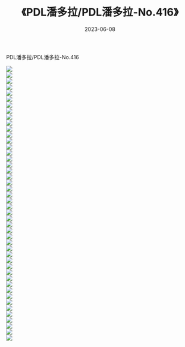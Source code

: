 ﻿---
layout: post
title:  《PDL潘多拉/PDL潘多拉-No.416》
date:   2023-06-08
img: http://img.660000.xyz/Sharelink/网络美图/2021/PDL潘多拉/PDL潘多拉-No.416/000.jpg
categories: [美女, 清纯, 唯美]
---

PDL潘多拉/PDL潘多拉-No.416

 ![](http://img.660000.xyz/Sharelink/网络美图/2021/PDL潘多拉/PDL潘多拉-No.416/001.jpg) <br>![](http://img.660000.xyz/Sharelink/网络美图/2021/PDL潘多拉/PDL潘多拉-No.416/002.jpg) <br>![](http://img.660000.xyz/Sharelink/网络美图/2021/PDL潘多拉/PDL潘多拉-No.416/003.jpg) <br>![](http://img.660000.xyz/Sharelink/网络美图/2021/PDL潘多拉/PDL潘多拉-No.416/004.jpg) <br>![](http://img.660000.xyz/Sharelink/网络美图/2021/PDL潘多拉/PDL潘多拉-No.416/005.jpg) <br>![](http://img.660000.xyz/Sharelink/网络美图/2021/PDL潘多拉/PDL潘多拉-No.416/006.jpg) <br>![](http://img.660000.xyz/Sharelink/网络美图/2021/PDL潘多拉/PDL潘多拉-No.416/007.jpg) <br>![](http://img.660000.xyz/Sharelink/网络美图/2021/PDL潘多拉/PDL潘多拉-No.416/008.jpg) <br>![](http://img.660000.xyz/Sharelink/网络美图/2021/PDL潘多拉/PDL潘多拉-No.416/009.jpg) <br>![](http://img.660000.xyz/Sharelink/网络美图/2021/PDL潘多拉/PDL潘多拉-No.416/010.jpg) <br>![](http://img.660000.xyz/Sharelink/网络美图/2021/PDL潘多拉/PDL潘多拉-No.416/011.jpg) <br>![](http://img.660000.xyz/Sharelink/网络美图/2021/PDL潘多拉/PDL潘多拉-No.416/012.jpg) <br>![](http://img.660000.xyz/Sharelink/网络美图/2021/PDL潘多拉/PDL潘多拉-No.416/013.jpg) <br>![](http://img.660000.xyz/Sharelink/网络美图/2021/PDL潘多拉/PDL潘多拉-No.416/014.jpg) <br>![](http://img.660000.xyz/Sharelink/网络美图/2021/PDL潘多拉/PDL潘多拉-No.416/015.jpg) <br>![](http://img.660000.xyz/Sharelink/网络美图/2021/PDL潘多拉/PDL潘多拉-No.416/016.jpg) <br>![](http://img.660000.xyz/Sharelink/网络美图/2021/PDL潘多拉/PDL潘多拉-No.416/017.jpg) <br>![](http://img.660000.xyz/Sharelink/网络美图/2021/PDL潘多拉/PDL潘多拉-No.416/018.jpg) <br>![](http://img.660000.xyz/Sharelink/网络美图/2021/PDL潘多拉/PDL潘多拉-No.416/019.jpg) <br>![](http://img.660000.xyz/Sharelink/网络美图/2021/PDL潘多拉/PDL潘多拉-No.416/020.jpg) <br>![](http://img.660000.xyz/Sharelink/网络美图/2021/PDL潘多拉/PDL潘多拉-No.416/021.jpg) <br>![](http://img.660000.xyz/Sharelink/网络美图/2021/PDL潘多拉/PDL潘多拉-No.416/022.jpg) <br>![](http://img.660000.xyz/Sharelink/网络美图/2021/PDL潘多拉/PDL潘多拉-No.416/023.jpg) <br>![](http://img.660000.xyz/Sharelink/网络美图/2021/PDL潘多拉/PDL潘多拉-No.416/024.jpg) <br>![](http://img.660000.xyz/Sharelink/网络美图/2021/PDL潘多拉/PDL潘多拉-No.416/025.jpg) <br>![](http://img.660000.xyz/Sharelink/网络美图/2021/PDL潘多拉/PDL潘多拉-No.416/026.jpg) <br>![](http://img.660000.xyz/Sharelink/网络美图/2021/PDL潘多拉/PDL潘多拉-No.416/027.jpg) <br>![](http://img.660000.xyz/Sharelink/网络美图/2021/PDL潘多拉/PDL潘多拉-No.416/028.jpg) <br>![](http://img.660000.xyz/Sharelink/网络美图/2021/PDL潘多拉/PDL潘多拉-No.416/029.jpg) <br>![](http://img.660000.xyz/Sharelink/网络美图/2021/PDL潘多拉/PDL潘多拉-No.416/030.jpg) <br>![](http://img.660000.xyz/Sharelink/网络美图/2021/PDL潘多拉/PDL潘多拉-No.416/031.jpg) <br>![](http://img.660000.xyz/Sharelink/网络美图/2021/PDL潘多拉/PDL潘多拉-No.416/032.jpg) <br>![](http://img.660000.xyz/Sharelink/网络美图/2021/PDL潘多拉/PDL潘多拉-No.416/033.jpg) <br>![](http://img.660000.xyz/Sharelink/网络美图/2021/PDL潘多拉/PDL潘多拉-No.416/034.jpg) <br>![](http://img.660000.xyz/Sharelink/网络美图/2021/PDL潘多拉/PDL潘多拉-No.416/035.jpg) <br>![](http://img.660000.xyz/Sharelink/网络美图/2021/PDL潘多拉/PDL潘多拉-No.416/036.jpg) <br>![](http://img.660000.xyz/Sharelink/网络美图/2021/PDL潘多拉/PDL潘多拉-No.416/037.jpg) <br>![](http://img.660000.xyz/Sharelink/网络美图/2021/PDL潘多拉/PDL潘多拉-No.416/038.jpg) <br>![](http://img.660000.xyz/Sharelink/网络美图/2021/PDL潘多拉/PDL潘多拉-No.416/039.jpg) <br>![](http://img.660000.xyz/Sharelink/网络美图/2021/PDL潘多拉/PDL潘多拉-No.416/040.jpg) <br>![](http://img.660000.xyz/Sharelink/网络美图/2021/PDL潘多拉/PDL潘多拉-No.416/041.jpg) <br>![](http://img.660000.xyz/Sharelink/网络美图/2021/PDL潘多拉/PDL潘多拉-No.416/042.jpg) <br>![](http://img.660000.xyz/Sharelink/网络美图/2021/PDL潘多拉/PDL潘多拉-No.416/043.jpg) <br>![](http://img.660000.xyz/Sharelink/网络美图/2021/PDL潘多拉/PDL潘多拉-No.416/044.jpg) <br>![](http://img.660000.xyz/Sharelink/网络美图/2021/PDL潘多拉/PDL潘多拉-No.416/045.jpg) <br>![](http://img.660000.xyz/Sharelink/网络美图/2021/PDL潘多拉/PDL潘多拉-No.416/046.jpg) <br>